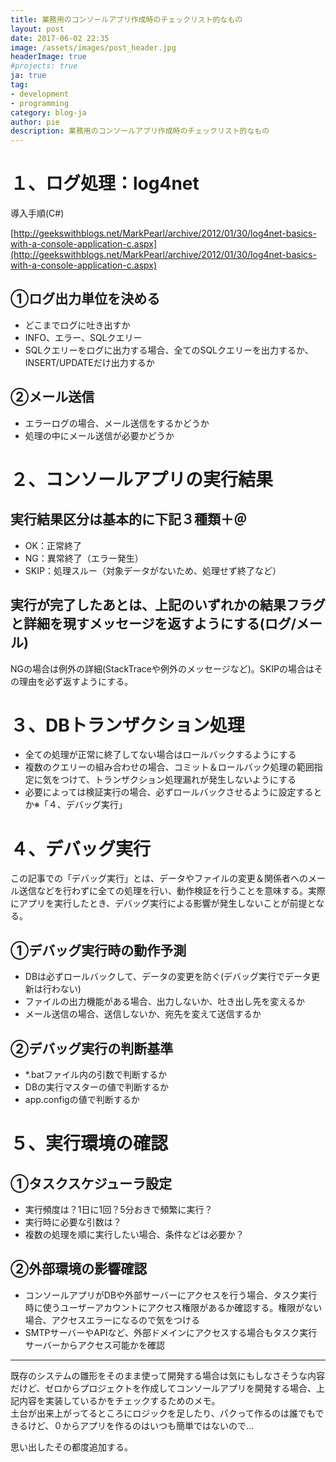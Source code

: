 ```yaml
---
title: 業務用のコンソールアプリ作成時のチェックリスト的なもの
layout: post
date: 2017-06-02 22:35
image: /assets/images/post_header.jpg
headerImage: true
#projects: true
ja: true
tag:
- development
- programming
category: blog-ja
author: pie
description: 業務用のコンソールアプリ作成時のチェックリスト的なもの
---
```


# １、ログ処理：log4net

導入手順(C#)

[http://geekswithblogs.net/MarkPearl/archive/2012/01/30/log4net-basics-with-a-console-application-c.aspx](http://geekswithblogs.net/MarkPearl/archive/2012/01/30/log4net-basics-with-a-console-application-c.aspx)

## ①ログ出力単位を決める
- どこまでログに吐き出すか
- INFO、エラー、SQLクエリー
- SQLクエリーをログに出力する場合、全てのSQLクエリーを出力するか、INSERT/UPDATEだけ出力するか

## ②メール送信
- エラーログの場合、メール送信をするかどうか
- 処理の中にメール送信が必要かどうか

# ２、コンソールアプリの実行結果

## 実行結果区分は基本的に下記３種類＋＠
- OK：正常終了
- NG：異常終了（エラー発生）
- SKIP：処理スルー（対象データがないため、処理せず終了など）

## 実行が完了したあとは、上記のいずれかの結果フラグと詳細を現すメッセージを返すようにする(ログ/メール)
NGの場合は例外の詳細(StackTraceや例外のメッセージなど)。SKIPの場合はその理由を必ず返すようにする。

# ３、DBトランザクション処理

- 全ての処理が正常に終了してない場合はロールバックするようにする
- 複数のクエリーの組み合わせの場合、コミット＆ロールバック処理の範囲指定に気をつけて、トランザクション処理漏れが発生しないようにする
- 必要によっては検証実行の場合、必ずロールバックさせるように設定するとか※「４、デバッグ実行」

# ４、デバッグ実行
この記事での「デバッグ実行」とは、データやファイルの変更＆関係者へのメール送信などを行わずに全ての処理を行い、動作検証を行うことを意味する。実際にアプリを実行したとき、デバッグ実行による影響が発生しないことが前提となる。

## ①デバッグ実行時の動作予測
- DBは必ずロールバックして、データの変更を防ぐ(デバッグ実行でデータ更新は行わない)
- ファイルの出力機能がある場合、出力しないか、吐き出し先を変えるか
- メール送信の場合、送信しないか、宛先を変えて送信するか


## ②デバッグ実行の判断基準
- *.batファイル内の引数で判断するか
- DBの実行マスターの値で判断するか
- app.configの値で判断するか


# ５、実行環境の確認
## ①タスクスケジューラ設定
- 実行頻度は？1日に1回？5分おきで頻繁に実行？
- 実行時に必要な引数は？
- 複数の処理を順に実行したい場合、条件などは必要か？

## ②外部環境の影響確認
- コンソールアプリがDBや外部サーバーにアクセスを行う場合、タスク実行時に使うユーザーアカウントにアクセス権限があるか確認する。権限がない場合、アクセスエラーになるので気をつける
- SMTPサーバーやAPIなど、外部ドメインにアクセスする場合もタスク実行サーバーからアクセス可能かを確認

---------------------

既存のシステムの雛形をそのまま使って開発する場合は気にもしなさそうな内容だけど、ゼロからプロジェクトを作成してコンソールアプリを開発する場合、上記内容を実装しているかをチェックするためのメモ。<br>
土台が出来上がってるところにロジックを足したり、パクって作るのは誰でもできるけど、０からアプリを作るのはいつも簡単ではないので…

思い出したその都度追加する。
